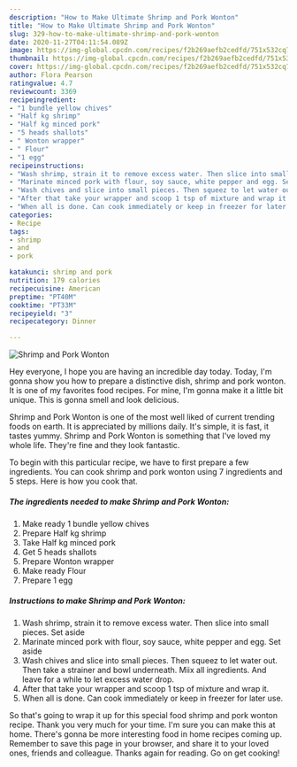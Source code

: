 ```yaml
---
description: "How to Make Ultimate Shrimp and Pork Wonton"
title: "How to Make Ultimate Shrimp and Pork Wonton"
slug: 329-how-to-make-ultimate-shrimp-and-pork-wonton
date: 2020-11-27T04:11:54.089Z
image: https://img-global.cpcdn.com/recipes/f2b269aefb2cedfd/751x532cq70/shrimp-and-pork-wonton-recipe-main-photo.jpg
thumbnail: https://img-global.cpcdn.com/recipes/f2b269aefb2cedfd/751x532cq70/shrimp-and-pork-wonton-recipe-main-photo.jpg
cover: https://img-global.cpcdn.com/recipes/f2b269aefb2cedfd/751x532cq70/shrimp-and-pork-wonton-recipe-main-photo.jpg
author: Flora Pearson
ratingvalue: 4.7
reviewcount: 3369
recipeingredient:
- "1 bundle yellow chives"
- "Half kg shrimp"
- "Half kg minced pork"
- "5 heads shallots"
- " Wonton wrapper"
- " Flour"
- "1 egg"
recipeinstructions:
- "Wash shrimp, strain it to remove excess water. Then slice into small pieces. Set aside"
- "Marinate minced pork with flour, soy sauce, white pepper and egg. Set aside"
- "Wash chives and slice into small pieces. Then squeez to let water out. Then take a strainer and bowl underneath. Miix all ingredients. And leave for a while to let excess water drop."
- "After that take your wrapper and scoop 1 tsp of mixture and wrap it."
- "When all is done. Can cook immediately or keep in freezer for later use."
categories:
- Recipe
tags:
- shrimp
- and
- pork

katakunci: shrimp and pork 
nutrition: 179 calories
recipecuisine: American
preptime: "PT40M"
cooktime: "PT33M"
recipeyield: "3"
recipecategory: Dinner

---
```



![Shrimp and Pork Wonton](https://img-global.cpcdn.com/recipes/f2b269aefb2cedfd/751x532cq70/shrimp-and-pork-wonton-recipe-main-photo.jpg)

Hey everyone, I hope you are having an incredible day today. Today, I'm gonna show you how to prepare a distinctive dish, shrimp and pork wonton. It is one of my favorites food recipes. For mine, I'm gonna make it a little bit unique. This is gonna smell and look delicious.



Shrimp and Pork Wonton is one of the most well liked of current trending foods on earth. It is appreciated by millions daily. It's simple, it is fast, it tastes yummy. Shrimp and Pork Wonton is something that I've loved my whole life. They're fine and they look fantastic.


To begin with this particular recipe, we have to first prepare a few ingredients. You can cook shrimp and pork wonton using 7 ingredients and 5 steps. Here is how you cook that.

<!--inarticleads1-->

##### The ingredients needed to make Shrimp and Pork Wonton:

1. Make ready 1 bundle yellow chives
1. Prepare Half kg shrimp
1. Take Half kg minced pork
1. Get 5 heads shallots
1. Prepare  Wonton wrapper
1. Make ready  Flour
1. Prepare 1 egg




<!--inarticleads2-->

##### Instructions to make Shrimp and Pork Wonton:

1. Wash shrimp, strain it to remove excess water. Then slice into small pieces. Set aside
1. Marinate minced pork with flour, soy sauce, white pepper and egg. Set aside
1. Wash chives and slice into small pieces. Then squeez to let water out. Then take a strainer and bowl underneath. Miix all ingredients. And leave for a while to let excess water drop.
1. After that take your wrapper and scoop 1 tsp of mixture and wrap it.
1. When all is done. Can cook immediately or keep in freezer for later use.




So that's going to wrap it up for this special food shrimp and pork wonton recipe. Thank you very much for your time. I'm sure you can make this at home. There's gonna be more interesting food in home recipes coming up. Remember to save this page in your browser, and share it to your loved ones, friends and colleague. Thanks again for reading. Go on get cooking!
